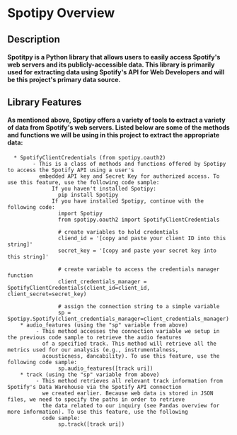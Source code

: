 # Spotipy Overview
## Description
#### Spotitpy is a Python library that allows users to easily access Spotify's web servers and its publicly-accessible data. This library is primarily used for extracting data using Spotify's API for Web Developers and will be this project's primary data source.
## Library Features
#### As mentioned above, Spotipy offers a variety of tools to extract a variety of data from Spotify's web servers. Listed below are some of the methods and functions we will be using in this project to extract the appropriate data:
      * SpotifyClientCredentials (from spotipy.oauth2)
            - This is a class of methods and functions offered by Spotipy to access the Spotify API using a user's 
              embedded API key and Secret Key for authorized access. To use this feature, use the following code sample:
                  If you haven't installed Spotipy:
                    pip install Spotipy
                  If you have installed Spotipy, continue with the following code:
                    import Spotipy
                    from spotipy.oauth2 import SpotifyClientCredentials
                    
                    # create variables to hold credentials
                    cliend_id = '[copy and paste your client ID into this string]'
                    secret_key = '[copy and paste your secret key into this string]'
                    
                    # create variable to access the credentials manager function
                    client_credentials_manager = SpotifyClientCredentials(client_id=client_id, client_secret=secret_key)
                    
                    # assign the connection string to a simple variable
                    sp = Spotipy.Spotify(client_credentials_manager=client_credentials_manager)
        * audio_features (using the "sp" variable from above)
             - This method accesses the connection variable we setup in the previous code sample to retrieve the audio features
               of a specified track. This method will retrieve all the metrics used for our analysis (e.g., instrumentalness, 
               acousticness, dancability). To use this feature, use the following code sample:
                    sp.audio_features([track uri])
        * track (using the "sp" variable from above)
             - This method retrieves all relevant track information from Spotify's Data Warehouse via the Spotify API connection
               we created earlier. Because web data is stored in JSON files, we need to specify the paths in order to retrieve
               the data related to our inquiry (see Pandas overview for more information). To use this feature, use the following
               code sample:
                    sp.track([track uri])
